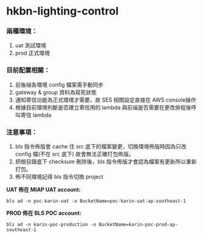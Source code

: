 # hkbn-lighting-control

### 兩種環境：

1. uat 測試環境
2. prod 正式環境

### 目前配置相關：

1. 前後端各環境 config 檔案需手動同步
2. gateway & group 資料為寫死狀態
3. 通知寄信功能為正式環境才需要，故 SES 相關設定直接在 AWS console操作
4. 根據目前環境判斷是否建立寄信用的 lambda 與前端是否需要在更改排程後呼叫寄信 lambda

### 注意事項：

1. bls 指令佈版會 cache 住 src 底下的檔案變更，切換環境佈版時因為只改 config 檔(不在 src 底下) 故會無法正確打包佈版。
2. 把根目錄底下 checksum 刪除後，bls 指令佈版才會認為檔案有更新所以重新打包。
3. 佈不同環境記得 bls 指令切換 project


**UAT 佈在 MIAP UAT account:**

```
bls ad -n poc-karin-uat -o BucketName=poc-karin-uat-ap-southeast-1
```

**PROD 佈在 BLS POC account:**

```
bls ad -n karin-poc-production -o BucketName=karin-poc-prod-ap-southeast-1
```
